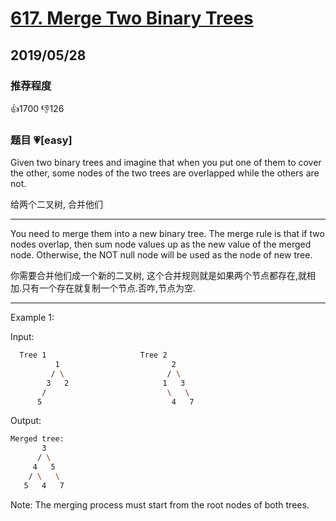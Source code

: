 # [617. Merge Two Binary Trees](https://leetcode.com/problems/merge-two-binary-trees/)

## 2019/05/28

### 推荐程度

👍1700 👎126

### 题目 💗[easy]

Given two binary trees and imagine that when you put one of them to cover the other, some nodes of the two trees are overlapped while the others are not.

给两个二叉树, 合并他们

---

You need to merge them into a new binary tree. The merge rule is that if two nodes overlap, then sum node values up as the new value of the merged node. Otherwise, the NOT null node will be used as the node of new tree.

你需要合并他们成一个新的二叉树, 这个合并规则就是如果两个节点都存在,就相加.只有一个存在就复制一个节点.否咋,节点为空.

---

Example 1:

Input:

```bash
  Tree 1                     Tree 2
          1                         2
         / \                       / \
        3   2                     1   3
       /                           \   \
      5                             4   7
```

Output:

```bash
Merged tree:
       3
      / \
     4   5
    / \   \
   5   4   7
```

Note: The merging process must start from the root nodes of both trees.
